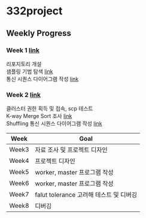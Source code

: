 # 332project

## Weekly Progress

### Week 1 [link](https://github.com/ksw20020/332project/pull/1)
리포지토리 개설<br>
샘플링 기법 탐색  [link](doc/sampling.md)<br>
통신 시퀀스 다이어그램 작성 [link](doc/PC%20process/PC%20process.puml)<br>

### Week 2 [link](https://github.com/ksw20020/332project/pull/2)
클러스터 권한 획득 및 접속, scp 테스트<br>
K-way Merge Sort 조사 [link](doc/K-way%20Merge.md)<br>
Shuffling 통신 시퀀스 다이어그램 작성 [link](doc/PC%20process/Shuffling.puml)<br>

| Week | Goal |
| ---- | ---- |
| Week3 | 자료 조사 및 프로젝트 디자인 | 
| Week4 | 프로젝트 디자인 | 
| Week5 | worker, master 프로그램 작성 | 
| Week6 | worker, master 프로그램 작성 | 
| Week7 | falut tolerance 고려해 테스트 및 디버깅 | 
| Week8 | 디버깅 | 
